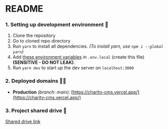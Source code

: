 # README

### 1. Setting up development environment 🚀

1. Clone the repository
2. Go to cloned repo directory
3. Run `yarn` to install all dependencies. *(To install yarn, use `npm i --global yarn`)*
4. Add [these environment variables](https://drive.google.com/file/d/15hLeXL2ILWQb-piSjUyBUJIkOhGswk0A/view?usp=sharing) in `.env.local` (create this file) **(SENSITIVE - DO NOT LEAK)**.
5. Run `yarn dev` to start up the dev server on `localhost:3000`

### 2. Deployed domains 👨‍💻

- **Production** *(branch: main)*: [https://charity-cms.vercel.app/](https://charity-cms.vercel.app/)

### 3. Project shared drive 🐅

[Shared drive link](https://drive.google.com/drive/folders/1_h7JrrD1CM8rkW28EalzCTEOSySvWX-x?usp=sharing)
